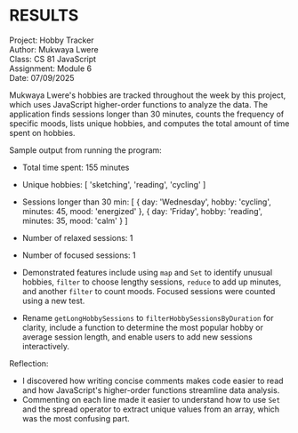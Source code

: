 # RESULTS

Project: Hobby Tracker  
Author: Mukwaya Lwere  
Class: CS 81 JavaScript  
Assignment: Module 6  
Date: 07/09/2025

Mukwaya Lwere's hobbies are tracked throughout the week by this project, which uses JavaScript higher-order functions to analyze the data. The application finds sessions longer than 30 minutes, counts the frequency of specific moods, lists unique hobbies, and computes the total amount of time spent on hobbies.

Sample output from running the program:

- Total time spent: 155 minutes  
- Unique hobbies: [ 'sketching', 'reading', 'cycling' ]  
- Sessions longer than 30 min: [ { day: 'Wednesday', hobby: 'cycling', minutes: 45, mood: 'energized' }, { day: 'Friday', hobby: 'reading', minutes: 35, mood: 'calm' } ]  
- Number of relaxed sessions: 1  
- Number of focused sessions: 1

- Demonstrated features include using `map` and `Set` to identify unusual hobbies, `filter` to choose lengthy sessions, `reduce` to add up minutes, and another `filter` to count moods. Focused sessions were counted using a new test.

- Rename `getLongHobbySessions` to `filterHobbySessionsByDuration` for clarity, include a function to determine the most popular hobby or average session length, and enable users to add new sessions interactively.

Reflection:  
- I discovered how writing concise comments makes code easier to read and how JavaScript's higher-order functions streamline data analysis. 
- Commenting on each line made it easier to understand how to use `Set` and the spread operator to extract unique values from an array, which was the most confusing part.
